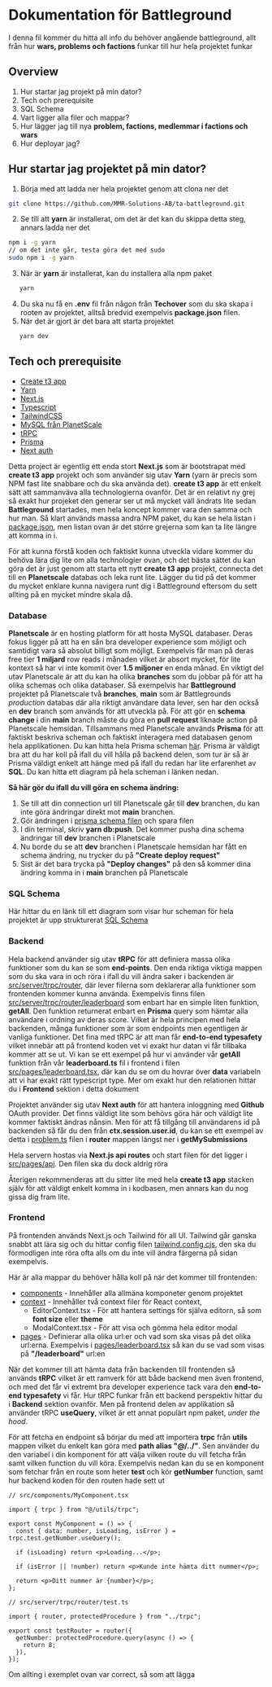 # Dokumentation för Battleground

I denna fil kommer du hitta all info du behöver angående battleground, allt från hur **wars, problems och factions** funkar till hur hela projektet funkar

## Overview

1. Hur startar jag projekt på min dator?
2. Tech och prerequisite
3. SQL Schema
4. Vart ligger alla filer och mappar?
5. Hur lägger jag till nya **problem, factions, medlemmar i factions och wars**
6. Hur deployar jag?

## Hur startar jag projektet på min dator?

1. Börja med att ladda ner hela projektet genom att clona ner det

```bash
git clone https://github.com/MMR-Solutions-AB/ta-battleground.git
```

2. Se till att **yarn** är installerat, om det är det kan du skippa detta steg, annars ladda ner det

```bash
npm i -g yarn
// om det inte går, testa göra det med sudo
sudo npm i -g yarn
```

3. När är **yarn** är installerat, kan du installera alla npm paket

```bash
   yarn
```

4. Du ska nu få en **.env** fil från någon från **Techover** som du ska skapa i rooten av projektet, alltså bredvid exempelvis **package.json** filen.
5. När det är gjort är det bara att starta projektet

```bash
   yarn dev
```

## Tech och prerequisite

- [Create t3 app](https://create.t3.gg/)
- [Yarn](https://classic.yarnpkg.com/lang/en/docs/install)
- [Next.js](https://nextjs.org/docs)
- [Typescript](https://www.typescriptlang.org/docs/)
- [TailwindCSS](https://tailwindcss.com/)
- [MySQL från PlanetScale](https://planetscale.com/)
- [tRPC](https://planetscale.com/)
- [Prisma](https://www.prisma.io/)
- [Next auth](https://next-auth.js.org/)

Detta project är egentlig ett enda stort **Next.js** som är bootstrapat med **create t3 app** projekt och som använder sig utav **Yarn** (yarn är precis som NPM fast lite snabbare och du ska använda det). **create t3 app** är ett enkelt sätt att sammanväva alla technologierna ovanför. Det är en relativt ny grej så exakt hur projeket den generar ser ut må mycket väll ändrats lite sedan **Battleground** startades, men hela koncept kommer vara den samma och hur man. Så klart används massa andra NPM paket, du kan se hela listan i [package.json](package.json), men listan ovan är det större grejerna som kan ta lite längre att komma in i.

För att kunna förstå koden och faktiskt kunna utveckla vidare kommer du behöva lära dig lite om alla technologier ovan, och det bästa sättet du kan göra det är just genom att starta ett nytt **create t3 app** projekt, connecta det till en **Planetscale** databas och leka runt lite. Lägger du tid på det kommer du mycket enklare kunna navigera runt dig i Battleground eftersom du sett allting på en mycket mindre skala då.

### Database

**Planetscale** är en hosting platform för att hosta MySQL databaser. Deras fokus ligger på att ha en sån bra developer experience som möjligt och samtidigt vara så absolut billigt som möjligt. Exempelvis får man på deras free tier **1 miljard** row reads i månaden vilket är absort mycket, för lite kontext så har vi inte kommit över **1.5 miljoner** en enda månad. En viktigt del utav Planetscale är att du kan ha olika **branches** som du jobbar på för att ha olika schemas och olika databaser. Så exempelvis har **Battleground** projektet på Planetscale två **branches**, **main** som är Battlegrounds _production_ databas där alla riktigt användare data lever, sen har den också en **dev** branch som används för att utveckla på. För att gör en **schema change** i din **main** branch måste du göra en **pull request** liknade action på Planetscale hemsidan. Tillsammans med Planetscale används **Prisma** för att faktiskt beskriva scheman och faktiskt interagera med databasen genom hela applikationen. Du kan hitta hela Prisma scheman [här](./prisma/schema.prisma). Prisma är väldigt bra att du har koll på ifall du vill hålla på backend delen, som tur är så är Prisma väldigt enkelt att hänge med på ifall du redan har lite erfarenhet av **SQL**. Du kan hitta ett diagram på hela scheman i länken nedan.

**Så här gör du ifall du vill göra en schema ändring:**

1. Se till att din connection url till Planetscale går till **dev** branchen, du kan inte göra ändringar direkt mot **main** branchen.
2. Gör ändringen i [prisma schema filen](./prisma/schema.prisma) och spara filen
3. I din terminal, skriv **yarn db:push**. Det kommer pusha dina schema ändringar till **dev** branchen i Planetscale
4. Nu borde du se att **dev** branchen i Planetscale hemsidan har fått en schema ändring, nu trycker du på **"Create deploy request"**
5. Sist är det bara trycka på **"Deploy changes"** på den så kommer dina ändring komma in i **main** branchen på Planetscale

### SQL Schema

Här hittar du en länk till ett diagram som visar hur scheman för hela projektet är upp strukturerat
[SQL Schema](https://drawsql.app/teams/matheus-mendes/diagrams/battleground)

### Backend

Hela backend använder sig utav **tRPC** för att definiera massa olika funktioner som du kan se som **end-points**. Den enda riktiga viktiga mappen som du ska vara in och röra i ifall du vill ändra saker i backenden är [src/server/trpc/router](./src/server/trpc/router), där lever filerna som deklarerar alla funktioner som frontenden kommer kunna använda. Exempelvis finns filen [src/server/trpc/router/leaderboard](./src/server/trpc/router/leaderboard.ts) som enbart har en simple liten funktion, **getAll**. Den funktion returnerat enbart en **Prisma** query som hämtar alla användare i ordning av deras score. Vilket är hela principen med hela backenden, många funktioner som är som endpoints men egentligen är vanliga funktioner. Det fina med tRPC är att man får **end-to-end typesafety** vilket innebär att på frontend koden vet vi exakt hur datan vi får tillbaka kommer att se ut. Vi kan se ett exempel på hur vi använder vår **getAll** funktion från vår **leaderboard.ts** fil i frontend i filen [src/pages/leaderboard.tsx](./src/pages/leaderboard.tsx), där kan du se om du hovrar över **data** variabeln att vi har exakt rätt typescript type. Mer om exakt hur den relationen hittar du i **Frontend** sektion i detta dokument

Projektet använder sig utav **Next auth** för att hantera inloggning med **Github** OAuth provider. Det finns väldigt lite som behövs göra här och väldigt lite kommer faktiskt ändras nånsin. Men för att få tillgång till användarens id på backenden så får du den från **ctx.session.user.id**, du kan se ett exempel av detta i [problem.ts](./src/server/trpc/router/problem.ts) filen i **router** mappen längst ner i **getMySubmissions**

Hela servern hostas via **Next.js api routes** och start filen för det ligger i [src/pages/api](./src/pages/api/trpc/%5Btrpc%5D.ts). Den filen ska du dock aldrig röra

Återigen rekommenderas att du sitter lite med hela **create t3 app** stacken själv för att väldigt enkelt komma in i kodbasen, men annars kan du nog gissa dig fram lite.

### Frontend

På frontenden används Next.js och Tailwind för all UI. Tailwind går ganska snabbt att lära sig och du hittar config filen [tailwind.config.cjs](./tailwind.config.cjs), den ska du förmodligen inte röra ofta alls om du inte vill ändra färgerna på sidan exempelvis.

Här är alla mappar du behöver hålla koll på när det kommer till frontenden:

- [components](./src/components/) - Innehåller alla allmäna komponeter genom projektet
- [context](./src/context/) - Innehåller två context filer för React context,
  - EditorContext.tsx - För att hantera settings för själva editorn, så som **font size** eller **theme**
  - ModalContext.tsx - För att visa och gömma hela editor modal
- [pages](./src/pages/) - Definierar alla olika url:er och vad som ska visas på det olika url:erna. Exempelvis i [pages/leaderboard.tsx](./src/pages/leaderboard.tsx) så kan du se vad som visas på **"/leaderboard"** url:en

När det kommer till att hämta data från backenden till frontenden så används **tRPC** vilket är ett ramverk för att både backend men även frontend, och med det får vi extremt bra developer experience tack vara den **end-to-end typesafety** vi får. Hur tRPC funkar från ett backend perspektiv hittar du i **Backend** sektion ovanför. Men på frontend delen av applikation så använder tRPC **useQuery**, vilket är ett annat populärt npm paket, _under the hood_.

För att fetcha en endpoint så börjar du med att importera **trpc** från **utils** mappen vilket du enkelt kan göra med **path alias "@/../"**. Sen använder du den variabel i din komponent för att välja vilken route du vill fetcha från samt vilken function du vill köra. Exempelvis nedan kan du se en komponent som fetchar från en route som heter **test** och kör **getNumber** function, samt hur backend koden för den routen hade sett ut

```tsx
// src/components/MyComponent.tsx

import { trpc } from "@/utils/trpc";

export const MyComponent = () => {
  const { data: number, isLoading, isError } = trpc.test.getNumber.useQuery();

  if (isLoading) return <p>Loading...</p>;

  if (isError || !number) return <p>Kunde inte hämta ditt nummer</p>;

  return <p>Ditt nummer är {number}</p>;
};
```

```tsx
// src/server/trpc/router/test.ts

import { router, protectedProcedure } from "../trpc";

export const testRouter = router({
  getNumber: protectedProcedure.query(async () => {
    return 8;
  }),
});
```

Om allting i exemplet ovan var correct, så som att lägga

